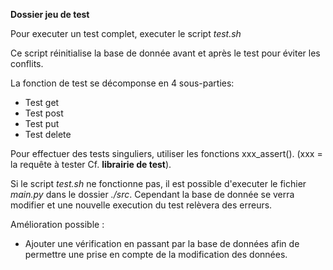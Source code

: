 **Dossier jeu de test**

Pour executer un test complet, executer le script *test.sh*

Ce script réinitialise la base de donnée avant et après le test pour éviter les conflits.

La fonction de test se décomponse en 4 sous-parties: 
* Test get 
* Test post
* Test put 
* Test delete

Pour effectuer des tests singuliers, utiliser les fonctions xxx_assert(). 
(xxx = la requête à tester Cf. **librairie de test**).


Si le script *test.sh* ne fonctionne pas, il est possible d'executer le fichier *main.py* dans le dossier *./src*. 
Cependant la base de donnée se verra modifier et une nouvelle execution du test relèvera des erreurs.


Amélioration possible :  
* Ajouter une vérification en passant par la base de données afin de permettre une prise en compte de la modification des données.

